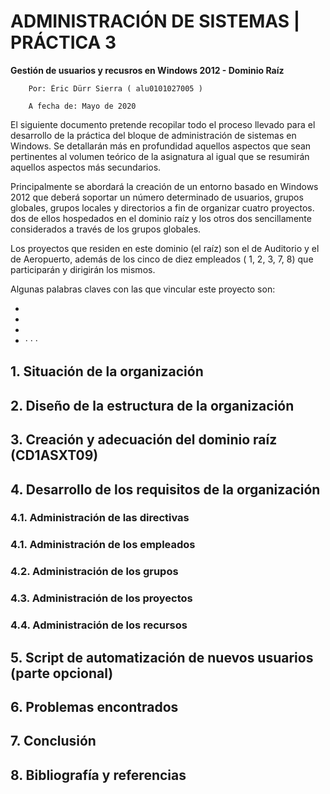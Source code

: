 # ADMINISTRACIÓN DE SISTEMAS | PRÁCTICA 3

**Gestión de usuarios y recusros en Windows 2012 - Dominio Raíz**

        Por: Éric Dürr Sierra ( alu0101027005 )

        A fecha de: Mayo de 2020


El siguiente documento pretende recopilar todo el proceso llevado para el desarrollo
de la práctica del bloque de administración de sistemas en Windows. Se detallarán más en 
profundidad aquellos aspectos que sean pertinentes al volumen teórico de la asignatura al igual 
que se resumirán aquellos aspectos más secundarios.

Principalmente se abordará la creación de un entorno basado en Windows 2012 que deberá soportar un número determinado de usuarios, grupos globales, grupos locales y directorios a fin de organizar cuatro proyectos. dos de ellos hospedados en el dominio raíz y los otros dos sencillamente considerados a través de los grupos globales.

Los proyectos que residen en este dominio (el raíz) son el de Auditorio y el de Aeropuerto, además de los cinco de diez empleados ( 1, 2, 3, 7, 8) que participarán y dirigirán los mismos.

Algunas palabras claves con las que vincular este proyecto son:

+
+
+
+ · · ·


## 1. Situación de la organización

## 2. Diseño de la estructura de la organización

## 3. Creación y adecuación del dominio raíz (CD1ASXT09)

## 4. Desarrollo de los requisitos de la organización

### 4.1. Administración de las directivas

### 4.1. Administración de los empleados

### 4.2. Administración de los grupos 

### 4.3. Administración de los proyectos

### 4.4. Administración de los recursos

## 5. Script de automatización de nuevos usuarios (parte opcional)

## 6. Problemas encontrados

## 7. Conclusión

## 8. Bibliografía y referencias